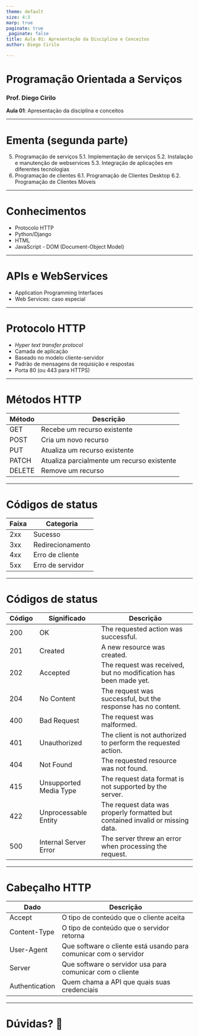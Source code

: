 ```yaml
---
theme: default
size: 4:3
marp: true
paginate: true
_paginate: false
title: Aula 01: Apresentação da Disciplina e Conceitos
author: Diego Cirilo

---
```

<style>
img {
  display: block;
  margin: 0 auto;
}
</style>

# <!-- fit --> Programação Orientada a Serviços

### Prof. Diego Cirilo

**Aula 01**: Apresentação da disciplina e conceitos

---
# Ementa (segunda parte)
5. Programação de serviços
5.1. Implementação de serviços
5.2. Instalação e manutenção de webservices
5.3. Integração de aplicações em diferentes tecnologias
6. Programação de clientes
6.1. Programação de Clientes Desktop
6.2. Programação de Clientes Móveis
---

# Conhecimentos

- Protocolo HTTP
- Python/Django
- HTML
- JavaScript - DOM (Document-Object Model)

---

# APIs e WebServices

- Application Programming Interfaces
- Web Services: caso especial

---
# Protocolo HTTP

- *Hyper text transfer protocol*
- Camada de aplicação
- Baseado no modelo cliente-servidor
- Padrão de mensagens de requisição e respostas
- Porta 80 (ou 443 para HTTPS)

---

# Métodos HTTP

| Método  | Descrição                                  |
| ------- | ------                                     |
| GET     | Recebe um recurso existente                |
| POST    | Cria um novo recurso                       |
| PUT     | Atualiza um recurso existente              |
| PATCH   | Atualiza parcialmente um recurso existente |
| DELETE  | Remove um recurso                          |

---
# Códigos de status

| Faixa   | Categoria        |
| ------- | ------           |
| 2xx     | Sucesso          |
| 3xx     | Redirecionamento |
| 4xx     | Erro de cliente  |
| 5xx     | Erro de servidor |

---
# Códigos de status

<style scoped>
table {
  font-size: 16px;
}
</style>
| Código | Significado                | Descrição                                                                      |
|--------|----------------------------|--------------------------------------------------------------------------------|
| 200    | OK                         | The requested action was successful.                                           |
| 201    | Created                    | A new resource was created.                                                    |
| 202    | Accepted                   | The request was received, but no modification has been made yet.               |
| 204    | No Content                 | The request was successful, but the response has no content.                   |
| 400    | Bad Request                | The request was malformed.                                                     |
| 401    | Unauthorized               | The client is not authorized to perform the requested action.                  |
| 404    | Not Found                  | The requested resource was not found.                                          |
| 415    | Unsupported Media Type     | The request data format is not supported by the server.                        |
| 422    | Unprocessable Entity       | The request data was properly formatted but contained invalid or missing data. |
| 500    | Internal Server Error      | The server threw an error when processing the request.                         |

---
# Cabeçalho HTTP
<style scoped>
table {
  font-size: 18px;
}
</style>

| Dado           | Descrição                                                        |
| ---            | ---                                                              |
| Accept         | O tipo de conteúdo que o cliente aceita                          |
| Content-Type   | O tipo de conteúdo que o servidor retorna                        |
| User-Agent     | Que software o cliente está usando para comunicar com o servidor |
| Server         | Que software o servidor usa para comunicar com o cliente         |
| Authentication | Quem chama a API que quais suas credenciais                      |

---

# <!--fit--> Dúvidas? 🤔
